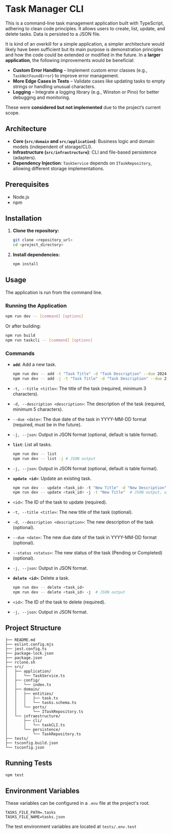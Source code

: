 

# Task Manager CLI

This is a command-line task management application built with TypeScript, adhering to clean code principles. It allows users to create, list, update, and delete tasks. Data is persisted to a JSON file.

It is kind of an overkill for a simple application, a simpler architecture would likely have been sufficient but its main purpose is demonstration principles and how the code could be extended or modified in the future. In a **larger application**, the following improvements would be beneficial:

- **Custom Error Handling** – Implement custom error classes (e.g., `TaskNotFoundError`) to improve error management.
- **More Edge Cases in Tests** – Validate cases like updating tasks to empty strings or handling unusual characters.
- **Logging** – Integrate a logging library (e.g., Winston or Pino) for better debugging and monitoring.

These were **considered but not implemented** due to the project’s current scope.

## Architecture

- **Core (`src/domain` and `src/application`)**: Business logic and domain models (independent of storage/CLI).
- **Infrastructure (`src/infrastructure`)**: CLI and file-based persistence (adapters).
- **Dependency Injection**: `TaskService` depends on `ITaskRepository`, allowing different storage implementations.

## Prerequisites

* Node.js
* npm

## Installation

1. **Clone the repository:**

    ```bash
    git clone <repository_url>
    cd <project_directory>
    ```

2. **Install dependencies:**

    ```bash
    npm install
    ```

## Usage

The application is run from the command line.

### Running the Application

```bash
npm run dev -- [command] [options]
```

Or after building:

```bash
npm run build
npm run taskcli -- [command] [options]
```

### Commands

* **`add`**: Add a new task.

    ```bash
    npm run dev -- add -t "Task Title" -d "Task Description" --due 2024-12-31
    npm run dev -- add -j -t "Task Title" -d "Task Description" --due 2024-12-31  # JSON output
    ```

* `-t, --title <title>`:  The title of the task (required, minimum 3 characters).
* `-d, --description <description>`: The description of the task (required, minimum 5 characters).
* `--due <date>`: The due date of the task in YYYY-MM-DD format (required, must be in the future).
* `-j, --json`: Output in JSON format (optional, default is table format).

* **`list`**: List all tasks.

    ```bash
    npm run dev -- list
    npm run dev -- list -j # JSON output
    ```

* `-j, --json`: Output in JSON format (optional, default is table format).

* **`update <id>`**: Update an existing task.

    ```bash
    npm run dev -- update <task_id> -t "New Title" -d "New Description" --due 2025-01-15 --status Completed
    npm run dev -- update <task_id> -j -t "New Title"  # JSON output, update only title
    ```

* `<id>`: The ID of the task to update (required).
* `-t, --title <title>`: The new title of the task (optional).
* `-d, --description <description>`: The new description of the task (optional).
* `--due <date>`: The new due date of the task in YYYY-MM-DD format (optional).
* `--status <status>`: The new status of the task (Pending or Completed) (optional).
* `-j, --json`: Output in JSON format.

* **`delete <id>`**: Delete a task.

    ```bash
    npm run dev -- delete <task_id>
    npm run dev -- delete <task_id> -j  # JSON output
    ```

* `<id>`: The ID of the task to delete (required).
* `-j, --json`: Output in JSON format.

## Project Structure

```
├── README.md
├── eslint.config.mjs
├── jest.config.ts
├── package-lock.json
├── package.json
├── rclone.sh
├── src/
│   ├── application/
│   │   └── TaskService.ts
│   ├── config/
│   │   └── index.ts
│   ├── domain/
│   │   ├── entities/
│   │   │   ├── task.ts
│   │   │   └── tasks.schema.ts
│   │   └── ports/
│   │       └── ITaskRepository.ts
│   └── infraestructure/
│       ├── cli/
│       │   └── taskCLI.ts
│       └── persistence/
│           └── TaskRepository.ts
├── tests/
├── tsconfig.build.json
└── tsconfig.json
```


## Running Tests

```bash
npm test
```

## Environment Variables

These variables can be configured in a `.env` file at the project's root.

```
TASKS_FILE_PATH=.tasks
TASKS_FILE_NAME=tasks.json
```

The test environment variables are located at `tests/.env.test`
